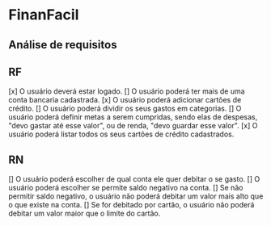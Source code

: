 # FinanFacil

## Análise de requisitos

## RF
 [x] O usuário deverá estar logado.
 [] O usuário poderá ter mais de uma conta bancaria cadastrada.
 [x] O usuário poderá adicionar cartões de crédito.
 [] O usuário poderá dividir os seus gastos em categorias.
 [] O usuário poderá definir metas a serem cumpridas, sendo elas de despesas, "devo gastar até esse valor", ou de renda, "devo guardar esse valor".
 [x] O usuário poderá listar todos os seus cartões de crédito cadastrados.

## RN
[] O usuário poderá escolher de qual conta ele quer debitar o se gasto.
[] O usuário poderá escolher se permite saldo negativo na conta.
[] Se não permitir saldo negativo, o usuário não poderá debitar um valor mais alto que o que existe na conta.
[] Se for debitado por cartão, o usuário não poderá debitar um valor maior que o limite do cartão.

